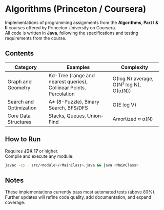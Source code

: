 # Algorithms (Princeton / Coursera)

Implementations of programming assignments from the **Algorithms, Part I & II** courses offered by Princeton University on Coursera.  
All code is written in **Java**, following the specifications and testing requirements from the course.

## Contents

| Category | Examples | Complexity |
|-----------|-----------|-------------|
| Graph and Geometry | Kd-Tree (range and nearest queries), Collinear Points, Percolation | O(log N) average, O(N² log N), O(α(N)) |
| Search and Optimization | A* (8-Puzzle), Binary Search, BFS/DFS | O(E log V) |
| Core Data Structures | Stacks, Queues, Union-Find | Amortized ≈ α(N) |

## How to Run

Requires **JDK 17** or higher.  
Compile and execute any module:

```bash
javac -cp . src/<module>/<MainClass>.java && java <MainClass>
```

## Notes

These implementations currently pass most automated tests (above 80%).  
Further updates will refine code quality, add documentation, and expand coverage.
